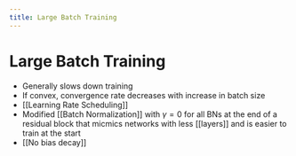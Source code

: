```yaml
---
title: Large Batch Training
---
```


# Large Batch Training
- Generally slows down training 
- If convex, convergence rate decreases with increase in batch size
- [[Learning Rate Scheduling]]
- Modified [[Batch Normalization]] with $\gamma=0$ for all BNs at the end of a residual block that micmics networks with less [[layers]] and is easier to train at the start
- [[No bias decay]]
















